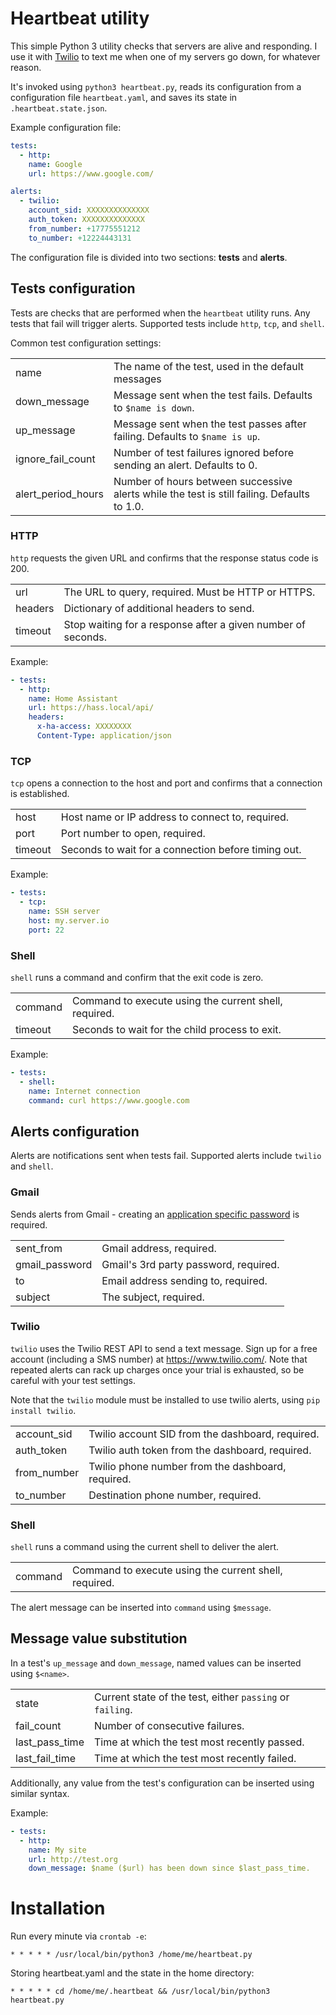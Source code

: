 # Heartbeat utility

This simple Python 3 utility checks that servers are alive and responding. I use it with [Twilio](https://www.twilio.com/) to text me when one of my servers go down, for whatever reason.

It's invoked using `python3 heartbeat.py`, reads its configuration from a configuration file `heartbeat.yaml`, and saves its state in `.heartbeat.state.json`.

Example configuration file:

```yaml
tests:
  - http:
    name: Google
    url: https://www.google.com/

alerts:
  - twilio:
    account_sid: XXXXXXXXXXXXXX
    auth_token: XXXXXXXXXXXXXX
    from_number: +17775551212
    to_number: +12224443131
```

The configuration file is divided into two sections: **tests** and **alerts**.

## Tests configuration

Tests are checks that are performed when the `heartbeat` utility runs.
Any tests that fail will trigger alerts. Supported tests include `http`, `tcp`, and `shell`.

Common test configuration settings:

|||
|-|-|
|name|The name of the test, used in the default messages|
|down_message|Message sent when the test fails. Defaults to `$name is down`.|
|up_message|Message sent when the test passes after failing. Defaults to `$name is up`.|
|ignore_fail_count|Number of test failures ignored before sending an alert. Defaults to 0.|
|alert_period_hours|Number of hours between successive alerts while the test is still failing. Defaults to 1.0.|

### HTTP

`http` requests the given URL and confirms that the response status code is 200.

|||
|-|-|
|url|The URL to query, required. Must be HTTP or HTTPS.|
|headers|Dictionary of additional headers to send.|
|timeout|Stop waiting for a response after a given number of seconds.|

Example:

```yaml
- tests:
  - http:
    name: Home Assistant
    url: https://hass.local/api/
    headers:
      x-ha-access: XXXXXXXX
      Content-Type: application/json
```

### TCP

`tcp` opens a connection to the host and port and confirms that a connection is established.

|||
|-|-|
|host|Host name or IP address to connect to, required.|
|port|Port number to open, required.|
|timeout|Seconds to wait for a connection before timing out.|

Example:

```yaml
- tests:
  - tcp:
    name: SSH server
    host: my.server.io
    port: 22
```

### Shell

`shell` runs a command and confirm that the exit code is zero.

|||
|-|-|
|command|Command to execute using the current shell, required.|
|timeout|Seconds to wait for the child process to exit.|

Example:

```yaml
- tests:
  - shell:
    name: Internet connection
    command: curl https://www.google.com
```

## Alerts configuration

Alerts are notifications sent when tests fail. Supported alerts include `twilio` and `shell`.


### Gmail

Sends alerts from Gmail - creating an [application specific password](https://security.google.com/settings/security/apppasswords) is required.

|||
|-|-|
|sent_from|Gmail address, required.|
|gmail_password|Gmail's 3rd party password, required.|
|to|Email address sending to, required.|
|subject|The subject, required.|

### Twilio

`twilio` uses the Twilio REST API to send a text message. Sign up for a free account (including a SMS number) at https://www.twilio.com/. Note that repeated alerts can rack up charges once your trial is exhausted, so be careful with your test settings.

Note that the `twilio` module must be installed to use twilio alerts, using `pip install twilio`.

|||
|-|-|
|account_sid|Twilio account SID from the dashboard, required.|
|auth_token|Twilio auth token from the dashboard, required.|
|from_number|Twilio phone number from the dashboard, required.|
|to_number|Destination phone number, required.|

### Shell

`shell` runs a command using the current shell to deliver the alert.

|||
|-|-|
|command|Command to execute using the current shell, required.|

The alert message can be inserted into `command` using `$message`.

## Message value substitution

In a test's `up_message` and `down_message`, named values can be inserted using `$<name>`.

|||
|-|-|
|state|Current state of the test, either `passing` or `failing`.|
|fail_count|Number of consecutive failures.|
|last_pass_time|Time at which the test most recently passed.|
|last_fail_time|Time at which the test most recently failed.|

Additionally, any value from the test's configuration can be inserted using similar syntax.

Example:

```yaml
- tests:
  - http:
    name: My site
    url: http://test.org
    down_message: $name ($url) has been down since $last_pass_time.
```

# Installation

Run every minute via `crontab -e`:

```
* * * * * /usr/local/bin/python3 /home/me/heartbeat.py
```

Storing heartbeat.yaml and the state in the home directory:

```
* * * * * cd /home/me/.heartbeat && /usr/local/bin/python3 heartbeat.py
```
